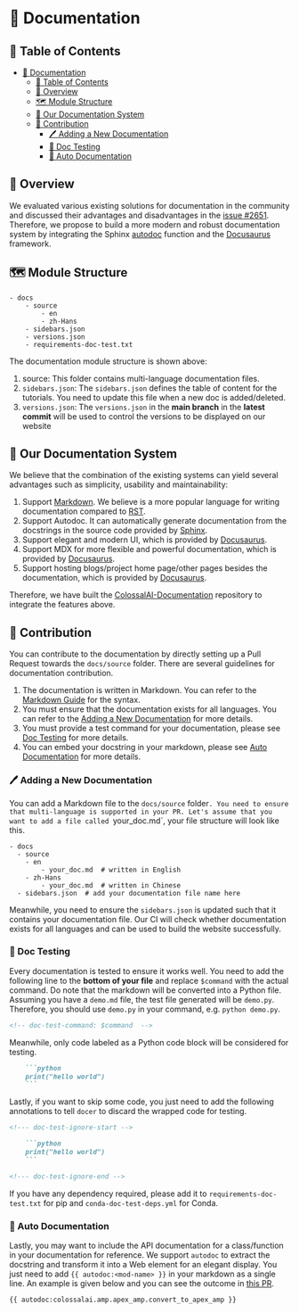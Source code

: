 # 📕 Documentation

## 🔗 Table of Contents

- [📕 Documentation](#-documentation)
  - [🔗 Table of Contents](#-table-of-contents)
  - [📝 Overview](#-overview)
  - [🗺 Module Structure](#-module-structure)
  - [🧱 Our Documentation System](#-our-documentation-system)
  - [🎊 Contribution](#-contribution)
    - [🖊 Adding a New Documentation](#-adding-a-new-documentation)
    - [🧹 Doc Testing](#-doc-testing)
    - [💉 Auto Documentation](#-auto-documentation)

## 📝 Overview

We evaluated various existing solutions for documentation in the community and discussed their advantages and disadvantages in the [issue #2651](https://github.com/hpcaitech/ColossalAI/issues/2651). Therefore, we propose to build a more modern and robust documentation system by integrating the Sphinx [autodoc](https://www.sphinx-doc.org/en/master/usage/extensions/autodoc.html) function and the [Docusaurus](https://docusaurus.io/) framework.

## 🗺 Module Structure

```text
- docs
    - source
        - en
        - zh-Hans
    - sidebars.json
    - versions.json
    - requirements-doc-test.txt
```

The documentation module structure is shown above:
1. source: This folder contains multi-language documentation files.
2. `sidebars.json`: The `sidebars.json` defines the table of content for the tutorials. You need to update this file when a new doc is added/deleted.
3. `versions.json`: The `versions.json` in the **main branch** in the **latest commit** will be used to control the versions to be displayed on our website

## 🧱 Our Documentation System

We believe that the combination of the existing systems can yield several advantages such as simplicity, usability and maintainability:
1. Support [Markdown](https://www.markdownguide.org/). We believe is a more popular language for writing documentation compared to [RST](https://docutils.sourceforge.io/rst.html).
2. Support Autodoc. It can automatically generate documentation from the docstrings in the source code provided by [Sphinx](https://www.sphinx-doc.org/en/master/).
3. Support elegant and modern UI, which is provided by [Docusaurus](https://docusaurus.io/).
4. Support MDX for more flexible and powerful documentation, which is provided by [Docusaurus](https://docusaurus.io/).
5. Support hosting blogs/project home page/other pages besides the documentation, which is provided by [Docusaurus](https://docusaurus.io/).

Therefore, we have built the [ColossalAI-Documentation](https://github.com/hpcaitech/ColossalAI-Documentation) repository to integrate the features above.

## 🎊 Contribution

You can contribute to the documentation by directly setting up a Pull Request towards the `docs/source` folder. There are several guidelines for documentation contribution.

1. The documentation is written in Markdown. You can refer to the [Markdown Guide](https://www.markdownguide.org/) for the syntax.
2. You must ensure that the documentation exists for all languages. You can refer to the [Adding a New Documentation](#-adding-a-new-documentation) for more details.
3. You must provide a test command for your documentation, please see [Doc Testing](#-doc-testing) for more details.
4. You can embed your docstring in your markdown, please see [Auto Documentation](#-auto-documentation) for more details.

### 🖊 Adding a New Documentation

You can add a Markdown file to the `docs/source` folder`. You need to ensure that multi-language is supported in your PR.
Let's assume that you want to add a file called `your_doc.md`, your file structure will look like this.

```text
- docs
  - source
    - en
        - your_doc.md  # written in English
    - zh-Hans
        - your_doc.md  # written in Chinese
  - sidebars.json  # add your documentation file name here
```

Meanwhile, you need to ensure the `sidebars.json` is updated such that it contains your documentation file. Our CI will check whether documentation exists for all languages and can be used to build the website successfully.

### 🧹 Doc Testing

Every documentation is tested to ensure it works well. You need to add the following line to the **bottom of your file** and replace `$command` with the actual command. Do note that the markdown will be converted into a Python file. Assuming you have a `demo.md` file, the test file generated will be `demo.py`. Therefore, you should use `demo.py` in your command, e.g. `python demo.py`.

```markdown
<!-- doc-test-command: $command  -->
```

Meanwhile, only code labeled as a Python code block will be considered for testing.

```markdown
    ```python
    print("hello world")
    ```
```

Lastly, if you want to skip some code, you just need to add the following annotations to tell `docer` to discard the wrapped code for testing.

```markdown
<!--- doc-test-ignore-start -->

    ```python
    print("hello world")
    ```

<!--- doc-test-ignore-end -->
```

If you have any dependency required, please add it to `requirements-doc-test.txt` for pip and `conda-doc-test-deps.yml` for Conda.


### 💉 Auto Documentation

Lastly, you may want to include the API documentation for a class/function in your documentation for reference.
We support `autodoc` to extract the docstring and transform it into a Web element for an elegant display.
You just need to add `{{ autodoc:<mod-name> }}` in your markdown as a single line. An example is given below and you can see the outcome in [this PR](https://github.com/hpcaitech/ColossalAI-Documentation/pull/175).

```markdown
{{ autodoc:colossalai.amp.apex_amp.convert_to_apex_amp }}
```
